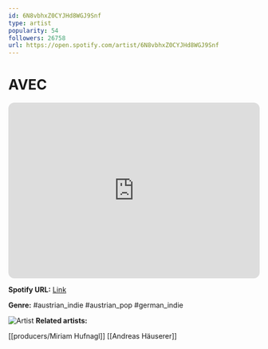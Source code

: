 ```yaml
---
id: 6N8vbhxZ0CYJHd8WGJ9Snf
type: artist
popularity: 54
followers: 26758
url: https://open.spotify.com/artist/6N8vbhxZ0CYJHd8WGJ9Snf
---
```

# AVEC

<iframe style="border-radius:12px" src="https://open.spotify.com/embed/artist/6N8vbhxZ0CYJHd8WGJ9Snf" width="100%" height="352" frameBorder="0" allowfullscreen="" allow="autoplay; clipboard-write; encrypted-media; fullscreen; picture-in-picture" loading="lazy"></iframe>

**Spotify URL:** [Link](https://open.spotify.com/artist/6N8vbhxZ0CYJHd8WGJ9Snf)

**Genre:**  #austrian_indie #austrian_pop #german_indie

![Artist](https://i.scdn.co/image/ab6761610000e5ebef4a05d3db795c6dd54dc8dd)
**Related artists:**

[[producers/Miriam Hufnagl]]
[[Andreas Häuserer]]
